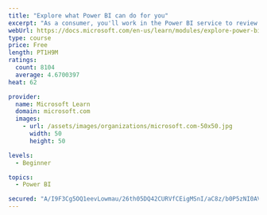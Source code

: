```yaml
---
title: "Explore what Power BI can do for you"
excerpt: "As a consumer, you'll work in the Power BI service to review and interact with content that has been shared with you. This module provides the foundational information that you need to work effectively in the Power BI service."
webUrl: https://docs.microsoft.com/en-us/learn/modules/explore-power-bi-service/
type: course
price: Free
length: PT1H9M
ratings:
  count: 8104
  average: 4.6700397
heat: 62

provider:
  name: Microsoft Learn
  domain: microsoft.com
  images:
    - url: /assets/images/organizations/microsoft.com-50x50.jpg
      width: 50
      height: 50

levels:
  - Beginner

topics:
  - Power BI

secured: "A/I9F3Cg5OQ1eevLowmau/26th05DQ42CURVfCEigMSnI/aC8z/b0P5zNI0AVzWTTbiZoqNbHiSCsCH27bHe0pVJWyB+wSq4HzgH5symfvywJS8VKBmu8FKP9Z8e6jU/QLgP2paRNvrPgM9+PKldGxsKHtGXGd8PzvD22xXpsRGIlY0XmOS7eieuROi+422rk++clbeWGDqYXsAhxiFiMpX5uqBF4Ul4eO/t784PSERIULOeQzdsvwazyNXEoYE3IpwodyX8UPDTGW1wrENryFef9v/E5Pau2a7R7ty0Xayrmau9Ijl4johM3CHBIgP+rZxW9tcJgDzYjraQgxdRcmKVjyx4l0CG8d7vmPpKS9Pc6wf9mYXiBJCJ0zXSf2/GV0y1HFkAM8A+JGarHZgu2h/NNcR3uNvYNdW7+AEVARY=;Sw1bCSKR1jnNMTrFOfNsPA=="
---
```


